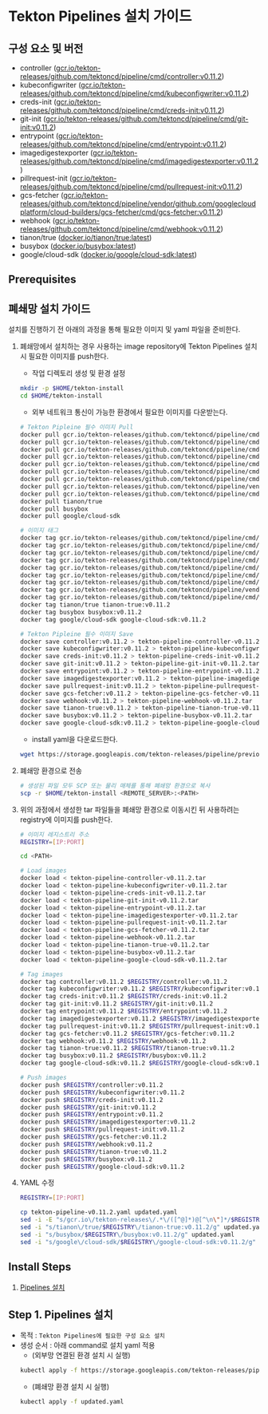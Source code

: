 # Tekton Pipelines 설치 가이드

## 구성 요소 및 버전
* controller ([gcr.io/tekton-releases/github.com/tektoncd/pipeline/cmd/controller:v0.11.2](https://console.cloud.google.com/gcr/images/tekton-releases/GLOBAL/github.com/tektoncd/pipeline/cmd/controller@sha256:0791513ec1176da38c403eb81220406e987f78f3e58608bd57be1adc45bc9aac/details?tab=info))
* kubeconfigwriter ([gcr.io/tekton-releases/github.com/tektoncd/pipeline/cmd/kubeconfigwriter:v0.11.2](https://console.cloud.google.com/gcr/images/tekton-releases/GLOBAL/github.com/tektoncd/pipeline/cmd/kubeconfigwriter@sha256:d01fa1db8abcad318d05e62e35153a91c6c995949e52133520d9e4735e9a486c/details?tab=info))
* creds-init ([gcr.io/tekton-releases/github.com/tektoncd/pipeline/cmd/creds-init:v0.11.2](https://console.cloud.google.com/gcr/images/tekton-releases/GLOBAL/github.com/tektoncd/pipeline/cmd/creds-init@sha256:ced427e48b143bc821aedd4a0936fa2caef3f208d70efe68ccba786c12b2c943/details?tab=info))
* git-init ([gcr.io/tekton-releases/github.com/tektoncd/pipeline/cmd/git-init:v0.11.2](https://console.cloud.google.com/gcr/images/tekton-releases/GLOBAL/github.com/tektoncd/pipeline/cmd/git-init@sha256:bee98bfe6807e8f4e0a31b4e786fd1f7f459e653ed1a22b1a25999f33fa9134a/details?tab=info))
* entrypoint ([gcr.io/tekton-releases/github.com/tektoncd/pipeline/cmd/entrypoint:v0.11.2](https://console.cloud.google.com/gcr/images/tekton-releases/GLOBAL/github.com/tektoncd/pipeline/cmd/entrypoint@sha256:bc5beb48ca4f87013ccb466bf739d6c99ef9f1ddf51899c73ead99f242b4e57d/details?tab=info))
* imagedigestexporter ([gcr.io/tekton-releases/github.com/tektoncd/pipeline/cmd/imagedigestexporter:v0.11.2](https://console.cloud.google.com/gcr/images/tekton-releases/GLOBAL/github.com/tektoncd/pipeline/cmd/imagedigestexporter@sha256:7a03343deaeaa6b2d779df37417f9bf76cb5f67b36dd298e5bb69a0f625a2b38?tag=v0.11.2))
* pillrequest-init ([gcr.io/tekton-releases/github.com/tektoncd/pipeline/cmd/pullrequest-init:v0.11.2](https://console.cloud.google.com/gcr/images/tekton-releases/GLOBAL/github.com/tektoncd/pipeline/cmd/pullrequest-init@sha256:3a395509e0d75786eafe96f68d22afc7c4d23a2a76ffc77218b25e8c6c81f6ba/details?tab=info))
* gcs-fetcher ([gcr.io/tekton-releases/github.com/tektoncd/pipeline/vendor/github.com/googlecloudplatform/cloud-builders/gcs-fetcher/cmd/gcs-fetcher:v0.11.2](https://console.cloud.google.com/gcr/images/tekton-releases/GLOBAL/github.com/tektoncd/pipeline/vendor/github.com/googlecloudplatform/cloud-builders/gcs-fetcher/cmd/gcs-fetcher@sha256:a020c8510b15870a5b059708197ac7c4ef0d1cbd668eb0872105ad658d509f67/details?tab=info))
* webhook ([gcr.io/tekton-releases/github.com/tektoncd/pipeline/cmd/webhook:v0.11.2](https://console.cloud.google.com/gcr/images/tekton-releases/GLOBAL/github.com/tektoncd/pipeline/cmd/webhook@sha256:9826548f3bd8cc0c4187ca0ab5ab8114009874625828a23301c1f60be4f294fa/details?tab=info))
* tianon/true ([docker.io/tianon/true:latest](https://hub.docker.com/layers/tianon/true/latest/images/sha256-183cb5fd54142948ad88cc986a217465cfe8786cfdd89b1ed1fc49825da413a7?context=explore))
* busybox ([docker.io/busybox:latest](https://hub.docker.com/layers/busybox/library/busybox/latest/images/sha256-116dccaef9ca8b121565a39bd568ede437f084c94bb0642d2aba6b441e38d2f8?context=explore))
* google/cloud-sdk ([docker.io/google/cloud-sdk:latest](https://hub.docker.com/layers/google/cloud-sdk/latest/images/sha256-e2c4eb48f27df773b6dab13a635859608914ddf22a2ad3aad1211f9099999e28?context=explore))

## Prerequisites

## 폐쇄망 설치 가이드
설치를 진행하기 전 아래의 과정을 통해 필요한 이미지 및 yaml 파일을 준비한다.
1. 폐쇄망에서 설치하는 경우 사용하는 image repository에 Tekton Pipelines 설치 시 필요한 이미지를 push한다.
    * 작업 디렉토리 생성 및 환경 설정
    ```bash
    mkdir -p $HOME/tekton-install
    cd $HOME/tekton-install
    ```
    * 외부 네트워크 통신이 가능한 환경에서 필요한 이미지를 다운받는다.
    ```bash
    # Tekton Pipleine 필수 이미지 Pull
    docker pull gcr.io/tekton-releases/github.com/tektoncd/pipeline/cmd/controller:v0.11.2@sha256:0791513ec1176da38c403eb81220406e987f78f3e58608bd57be1adc45bc9aac
    docker pull gcr.io/tekton-releases/github.com/tektoncd/pipeline/cmd/kubeconfigwriter:v0.11.2@sha256:d01fa1db8abcad318d05e62e35153a91c6c995949e52133520d9e4735e9a486c
    docker pull gcr.io/tekton-releases/github.com/tektoncd/pipeline/cmd/creds-init:v0.11.2@sha256:ced427e48b143bc821aedd4a0936fa2caef3f208d70efe68ccba786c12b2c943
    docker pull gcr.io/tekton-releases/github.com/tektoncd/pipeline/cmd/git-init:v0.11.2@sha256:bee98bfe6807e8f4e0a31b4e786fd1f7f459e653ed1a22b1a25999f33fa9134a
    docker pull gcr.io/tekton-releases/github.com/tektoncd/pipeline/cmd/entrypoint:v0.11.2@sha256:bc5beb48ca4f87013ccb466bf739d6c99ef9f1ddf51899c73ead99f242b4e57d
    docker pull gcr.io/tekton-releases/github.com/tektoncd/pipeline/cmd/imagedigestexporter:v0.11.2@sha256:7a03343deaeaa6b2d779df37417f9bf76cb5f67b36dd298e5bb69a0f625a2b38
    docker pull gcr.io/tekton-releases/github.com/tektoncd/pipeline/cmd/pullrequest-init:v0.11.2@sha256:3a395509e0d75786eafe96f68d22afc7c4d23a2a76ffc77218b25e8c6c81f6ba
    docker pull gcr.io/tekton-releases/github.com/tektoncd/pipeline/vendor/github.com/googlecloudplatform/cloud-builders/gcs-fetcher/cmd/gcs-fetcher:v0.11.2@sha256:a020c8510b15870a5b059708197ac7c4ef0d1cbd668eb0872105ad658d509f67
    docker pull gcr.io/tekton-releases/github.com/tektoncd/pipeline/cmd/webhook:v0.11.2@sha256:9826548f3bd8cc0c4187ca0ab5ab8114009874625828a23301c1f60be4f294fa
    docker pull tianon/true
    docker pull busybox
    docker pull google/cloud-sdk
   
    # 이미지 태그
    docker tag gcr.io/tekton-releases/github.com/tektoncd/pipeline/cmd/controller:v0.11.2@sha256:0791513ec1176da38c403eb81220406e987f78f3e58608bd57be1adc45bc9aac controller:v0.11.2
    docker tag gcr.io/tekton-releases/github.com/tektoncd/pipeline/cmd/kubeconfigwriter:v0.11.2@sha256:d01fa1db8abcad318d05e62e35153a91c6c995949e52133520d9e4735e9a486c kubeconfigwriter:v0.11.2
    docker tag gcr.io/tekton-releases/github.com/tektoncd/pipeline/cmd/creds-init:v0.11.2@sha256:ced427e48b143bc821aedd4a0936fa2caef3f208d70efe68ccba786c12b2c943 creds-init:v0.11.2
    docker tag gcr.io/tekton-releases/github.com/tektoncd/pipeline/cmd/git-init:v0.11.2@sha256:bee98bfe6807e8f4e0a31b4e786fd1f7f459e653ed1a22b1a25999f33fa9134a git-init:v0.11.2
    docker tag gcr.io/tekton-releases/github.com/tektoncd/pipeline/cmd/entrypoint:v0.11.2@sha256:bc5beb48ca4f87013ccb466bf739d6c99ef9f1ddf51899c73ead99f242b4e57d entrypoint:v0.11.2
    docker tag gcr.io/tekton-releases/github.com/tektoncd/pipeline/cmd/imagedigestexporter:v0.11.2@sha256:7a03343deaeaa6b2d779df37417f9bf76cb5f67b36dd298e5bb69a0f625a2b38 imagedigestexporter:v0.11.2
    docker tag gcr.io/tekton-releases/github.com/tektoncd/pipeline/cmd/pullrequest-init:v0.11.2@sha256:3a395509e0d75786eafe96f68d22afc7c4d23a2a76ffc77218b25e8c6c81f6ba pullrequest-init:v0.11.2
    docker tag gcr.io/tekton-releases/github.com/tektoncd/pipeline/vendor/github.com/googlecloudplatform/cloud-builders/gcs-fetcher/cmd/gcs-fetcher:v0.11.2@sha256:a020c8510b15870a5b059708197ac7c4ef0d1cbd668eb0872105ad658d509f67 gcs-fetcher:v0.11.2
    docker tag gcr.io/tekton-releases/github.com/tektoncd/pipeline/cmd/webhook:v0.11.2@sha256:9826548f3bd8cc0c4187ca0ab5ab8114009874625828a23301c1f60be4f294fa webhook:v0.11.2
    docker tag tianon/true tianon-true:v0.11.2
    docker tag busybox busybox:v0.11.2
    docker tag google/cloud-sdk google-cloud-sdk:v0.11.2
    
    # Tekton Pipleine 필수 이미지 Save
    docker save controller:v0.11.2 > tekton-pipeline-controller-v0.11.2.tar
    docker save kubeconfigwriter:v0.11.2 > tekton-pipeline-kubeconfigwriter-v0.11.2.tar
    docker save creds-init:v0.11.2 > tekton-pipeline-creds-init-v0.11.2.tar
    docker save git-init:v0.11.2 > tekton-pipeline-git-init-v0.11.2.tar
    docker save entrypoint:v0.11.2 > tekton-pipeline-entrypoint-v0.11.2.tar
    docker save imagedigestexporter:v0.11.2 > tekton-pipeline-imagedigestexporter-v0.11.2.tar
    docker save pullrequest-init:v0.11.2 > tekton-pipeline-pullrequest-init-v0.11.2.tar
    docker save gcs-fetcher:v0.11.2 > tekton-pipeline-gcs-fetcher-v0.11.2.tar
    docker save webhook:v0.11.2 > tekton-pipeline-webhook-v0.11.2.tar
    docker save tianon-true:v0.11.2 > tekton-pipeline-tianon-true-v0.11.2.tar
    docker save busybox:v0.11.2 > tekton-pipeline-busybox-v0.11.2.tar
    docker save google-cloud-sdk:v0.11.2 > tekton-pipeline-google-cloud-sdk-v0.11.2.tar
    ```
    * install yaml을 다운로드한다.
    ```bash
    wget https://storage.googleapis.com/tekton-releases/pipeline/previous/v0.11.2/release.yaml -O tekton-pipeline-v0.11.2.yaml 
    ```

2. 폐쇄망 환경으로 전송
    ```bash
    # 생성된 파일 모두 SCP 또는 물리 매체를 통해 폐쇄망 환경으로 복사
    scp -r $HOME/tekton-install <REMOTE_SERVER>:<PATH>
    ``` 

3. 위의 과정에서 생성한 tar 파일들을 폐쇄망 환경으로 이동시킨 뒤 사용하려는 registry에 이미지를 push한다.
    ```bash
    # 이미지 레지스트리 주소
    REGISTRY=[IP:PORT]
   
    cd <PATH> 
    
    # Load images
    docker load < tekton-pipeline-controller-v0.11.2.tar
    docker load < tekton-pipeline-kubeconfigwriter-v0.11.2.tar
    docker load < tekton-pipeline-creds-init-v0.11.2.tar
    docker load < tekton-pipeline-git-init-v0.11.2.tar
    docker load < tekton-pipeline-entrypoint-v0.11.2.tar
    docker load < tekton-pipeline-imagedigestexporter-v0.11.2.tar
    docker load < tekton-pipeline-pullrequest-init-v0.11.2.tar
    docker load < tekton-pipeline-gcs-fetcher-v0.11.2.tar
    docker load < tekton-pipeline-webhook-v0.11.2.tar
    docker load < tekton-pipeline-tianon-true-v0.11.2.tar
    docker load < tekton-pipeline-busybox-v0.11.2.tar
    docker load < tekton-pipeline-google-cloud-sdk-v0.11.2.tar
    
    # Tag images
    docker tag controller:v0.11.2 $REGISTRY/controller:v0.11.2
    docker tag kubeconfigwriter:v0.11.2 $REGISTRY/kubeconfigwriter:v0.11.2
    docker tag creds-init:v0.11.2 $REGISTRY/creds-init:v0.11.2
    docker tag git-init:v0.11.2 $REGISTRY/git-init:v0.11.2
    docker tag entrypoint:v0.11.2 $REGISTRY/entrypoint:v0.11.2
    docker tag imagedigestexporter:v0.11.2 $REGISTRY/imagedigestexporter:v0.11.2
    docker tag pullrequest-init:v0.11.2 $REGISTRY/pullrequest-init:v0.11.2
    docker tag gcs-fetcher:v0.11.2 $REGISTRY/gcs-fetcher:v0.11.2
    docker tag webhook:v0.11.2 $REGISTRY/webhook:v0.11.2
    docker tag tianon-true:v0.11.2 $REGISTRY/tianon-true:v0.11.2
    docker tag busybox:v0.11.2 $REGISTRY/busybox:v0.11.2
    docker tag google-cloud-sdk:v0.11.2 $REGISTRY/google-cloud-sdk:v0.11.2
    
    # Push images
    docker push $REGISTRY/controller:v0.11.2
    docker push $REGISTRY/kubeconfigwriter:v0.11.2
    docker push $REGISTRY/creds-init:v0.11.2
    docker push $REGISTRY/git-init:v0.11.2
    docker push $REGISTRY/entrypoint:v0.11.2
    docker push $REGISTRY/imagedigestexporter:v0.11.2
    docker push $REGISTRY/pullrequest-init:v0.11.2
    docker push $REGISTRY/gcs-fetcher:v0.11.2
    docker push $REGISTRY/webhook:v0.11.2
    docker push $REGISTRY/tianon-true:v0.11.2
    docker push $REGISTRY/busybox:v0.11.2
    docker push $REGISTRY/google-cloud-sdk:v0.11.2
    ```
4. YAML 수정
    ```bash
    REGISTRY=[IP:PORT]
    
    cp tekton-pipeline-v0.11.2.yaml updated.yaml
    sed -i -E "s/gcr.io\/tekton-releases\/.*\/([^@]*)@[^\n\"]*/$REGISTRY\/\1/g" updated.yaml
    sed -i "s/tianon\/true/$REGISTRY\/tianon-true:v0.11.2/g" updated.yaml
    sed -i "s/busybox/$REGISTRY\/busybox:v0.11.2/g" updated.yaml
    sed -i "s/google\/cloud-sdk/$REGISTRY\/google-cloud-sdk:v0.11.2/g" updated.yaml
    ```

## Install Steps
1. [Pipelines 설치](#step-1-pipelines-설치)

## Step 1. Pipelines 설치
* 목적 : `Tekton Pipelines에 필요한 구성 요소 설치`
* 생성 순서 : 아래 command로 설치 yaml 적용
    * (외부망 연결된 환경 설치 시 실행)
    ```bash
    kubectl apply -f https://storage.googleapis.com/tekton-releases/pipeline/previous/v0.11.2/release.yaml
    ```
    * (폐쇄망 환경 설치 시 실행)
    ```bash
    kubectl apply -f updated.yaml 
    ```

